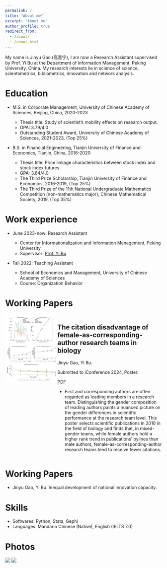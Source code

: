 ```yaml
---
permalink: /
title: "About me"
excerpt: "About me"
author_profile: true
redirect_from: 
  - /about/
  - /about.html
---
```


My name is Jinyu Gao (高晋宇), I am now a Research Assistant supervised by Prof. Yi Bu at the Department of Information Management, Peking University, China. My research interests lie in science of science, scientometrics, bibliometrics, innovation and network analysis.

Education
======
* M.S. in Corporate Management, University of Chinese Academy of Sciences, Beijing, China, 2020-2023
  * Thesis title: Study of scientist’s mobility effects on research output.
  * GPA: 3.79/4.0
  * Outstanding Student Award, University of Chinese Academy of Sciences, 2021-2023, (Top 25%)

* B.S. in Financial Engineering, Tianjin University of Finance and Economics, Tianjin, China, 2016-2020
  * Thesis title: Price linkage characteristics between stock index and stock index futures.
  * GPA: 3.64/4.0
  * The Third Prize Scholarship, Tianjin University of Finance and Economics, 2016-2019, (Top 25%)
  * The Third Prize of the 11th National Undergraduate Mathematics Competition (non-mathematics major), Chinese Mathematical Society, 2019, (Top 35%)

  
Work experience
======
* June 2023-now: Research Assistant
  * Center for Informationalization and Information Management, Peking University
  * Supervisor: [Prof. Yi Bu](https://buyi08.wixsite.com/yi-bu)

* Fall 2022: Teaching Assistant
  * School of Economics and Management, University of Chinese Academy of Sciences
  * Course: Organization Behavior

Working Papers
======
<div class='paper-box' style="display: flex;">
    <div class='image-container' style='flex: 1;'>
        <div>
            <img src='images/Fig.1_teamgender.png' alt="Image 1" width="100%">
        </div>
        <div>
            <img src='images/Fig.2_teamgender.png' alt="Image 2" width="100%">
        </div>
    </div>
    <div class='paper-box-text' style='flex: 2;' markdown="1">
        <h2>The citation disadvantage of female-as-corresponding-author research teams in biology</h2>
        <p>Jinyu Gao, Yi Bu.</p>
        <p>Submitted to iConference 2024, Poster.</p>
        <p><a href="https://.pdf">PDF</a></p>
        <ul>
            <li style="word-wrap: break-word;">First and corresponding authors are often regarded as leading members in a research team. Distinguishing the gender composition of leading authors paints a nuanced picture on the gender differences in scientific performance at the research team level. This poster selects scientific publications in 2010 in the field of biology and finds that, in mixed-gender teams, while female authors hold a higher rank trend in publications’ bylines than male authors, female-as-corresponding-author research teams tend to receive fewer citations.</li>
        </ul>
    </div>
</div>

Working Papers
======
* Jinyu Gao, Yi Bu. Inequal development of national innovation capacity.

Skills
======
* Softwares: Python, Stata, Gephi
* Languages: Mandarin Chinese (Native), English (IELTS 7.0)

Photos
======
<img src='/images/IMG_E8865.png'>

<img src='/images/IMG_9187.png'>

